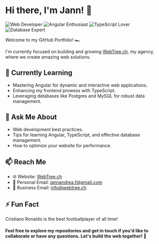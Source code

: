 # Hi there, I'm Jann! 👋

![Web Developer](https://img.shields.io/badge/Web%20Developer-%F0%9F%92%BB-blue)
![Angular Enthusiast](https://img.shields.io/badge/Angular%20-%F0%9F%85%B0-brightgreen)
![TypeScript Lover](https://img.shields.io/badge/TypeScript-%F0%9F%92%BB-blue)
![Database Expert](https://img.shields.io/badge/Database%20-%F0%9F%93%82-orange)

Welcome to my GitHub Portfolio! 🏎

I'm currently focused on building and growing [WebTree.ch](https://webtree.ch/), my agency, where we create amazing web solutions.

## 🌳 Currently Learning
- Mastering Angular for dynamic and interactive web applications.
- Enhancing my frontend prowess with TypeScript.
- Leveraging databases like Postgres and MySQL for robust data management.

## 💬 Ask Me About
- Web development best practices.
- Tips for learning Angular, TypeScript, and effective database management.
- How to optimize your website for performance.

## 📫 Reach Me
- 🌐 Website: [WebTree.ch](https://webtree.ch/)
- 📩 Personal Email: [jannandrea.f@gmail.com](mailto:jannandrea.f@gmail.com)
- 💼 Business Email: [info@webtree.ch](mailto:info@webtree.ch)

## ⚡ Fun Fact
Cristiano Ronaldo is the best footballplayer of all time!

#### Feel free to explore my repositories and get in touch if you'd like to collaborate or have any questions. Let's build the web together! 🚀

